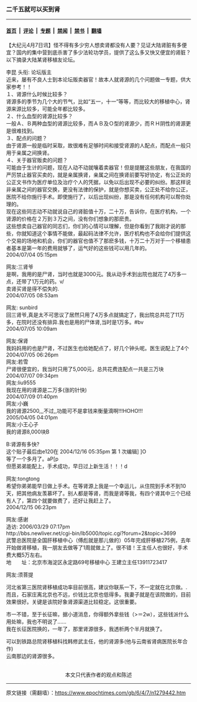 ### 二千五就可以买到肾

---

#### [首页](../../../..?n1279442) &nbsp;|&nbsp; [评论](../../../../../epoch-comment?n1279442) &nbsp;|&nbsp; [专题](../../../../../epoch-special?n1279442) &nbsp;|&nbsp; [禁闻](../../../../../epoch-news?n1279442) &nbsp;|&nbsp; [禁书](../../../../../books?n1279442) &nbsp;|&nbsp; [翻墙](https://github.com/gfw-breaker/nogfw/blob/master/README.md?n1279442)


<div class="post_content" id="artbody" itemprop="articleBody">
 <!-- article content begin -->
 <p>
  【大纪元4月7日讯】怪不得有多少穷人想卖肾都没有人要？见证大陆肾脏有多便宜？国内的集中营到底杀害了多少法轮功学员，提供了这么多又快又便宜的肾脏？以下摘录大陆某肾移植友论坛。
 </p>
 <p>
  李昆    头衔: 论坛版主
  <br/>
  近来，屡有不良人士到本论坛贩卖器官！故本人就肾源的几个问题做一专题，供大家参考！！
  <br/>
  １、肾源什么时候比较多？
  <br/>
  肾源多的季节为几个大的节气，比如“五一，十一”等等，而比较大的移植中心，肾源来源比较多，可能全年都比较多。
  <br/>
  ２、什么血型的肾源比较多？
  <br/>
  一般Ａ、Ｂ两种血型的肾源比较多，而ＡＢ及Ｏ型的肾源少，而ＲＨ阴性的肾源更是很难找到。
  <br/>
  ３、配点的问题？
  <br/>
  由于肾源一般是临时采取，故很难有足够时间和接受肾源的人配点，而配点一般只用于亲属之间换肾。
  <br/>
  ４、关于器官贩卖的问题？
  <br/>
  可能由于生计的问题，现在人动不动就嚷着卖器官！但是提醒这些朋友，在我国的严厉禁止器官买卖的，就是亲属换肾，亲属之间在换肾前要写好协定，有公正处的公正文书作为医疗单位及治疗个人的凭据，以免以后出现不必要的纠纷。那这样说非亲属之间的器官交换，更没有法律的保护，就是你想买卖，公正处不给你公正，医院不给你施行手术。即使施行了，以后出现纠纷，那是没有任何机构可以帮你处理的。
  <br/>
  现在这些同志动不动就说自己的肾脏值十万，二十万，告诉你，在医疗机构，一个肾源的价格在２万到３万之间，没有你们想象的那麽贵。
  <br/>
  这些想卖自己器官的同志们，你们的心情可以理解，但是你看到了我刚才说的那些，你就知道这个事情不能做，最起码法律不允许，医疗机构也不会给你们提供这个交易的场地和机会，你们的器官也值不了那麽多钱，十万二十万对于一个移植患者基本是第一年的费用就够了，运气好的这些钱可以用几年的。
  <br/>
  2004/07/04 05:15pm
 </p>
 <p>
  网友:三肾爷
  <br/>
  是啊，我用的是尸肾，当时也就是3000元。我从动手术到出院也就花了4万多一点，还带了1万元的药。v/
  <br/>
  卖肾买肾是得不偿失的.
  <br/>
  2004/07/05 08:53am
 </p>
 <p>
  网友: sunbird
  <br/>
  回三肾爷,真是太不可思议了居然只用了4万多点就搞定了，我出院总共花了11万多，在院时还没有排异.我也是用的尸体肾,当时是1万多。#bv
  <br/>
  2004/07/05 10:09am
 </p>
 <p>
  网友:保肾
  <br/>
  我妈妈用的也是尸肾，不过医生也给她配点了，好几个钟头呢。医生说配上了4个
  <br/>
  2004/07/05 06:26pm
  <br/>
  网友:若雪
  <br/>
  尸肾很便宜的，我当时只用了5,000元，总共花费连配点一共是三万块
  <br/>
  2004/07/07 09:34pm
  <br/>
  网友:liu9555
  <br/>
  我现在用的肾源是二万多(涨的针快)
  <br/>
  2004/07/09 01:40pm
  <br/>
  网友:小巍
  <br/>
  我的肾源2500,,,不过,,功能可不是拿钱来衡量滴啊!!!HOHO!!!
  <br/>
  2005/04/05 04:01pm
  <br/>
  网友:小王心子
  <br/>
  我的肾源8,000块B
 </p>
 <p>
  B:肾源有多快?
  <br/>
  这个贴子最后由e120在 2004/12/16 05:35pm 第 1 次编辑] ]O
  <br/>
  等了一个多月了。aP[p
  <br/>
  但愿弟弟能配上，手术成功，早日过上新生活！！！d
 </p>
 <p>
  网友:tongtong
  <br/>
  希望你弟弟能早日做上手术。在等肾源上我是一个幸运儿，从住院到手术不到10天，把其他病友羡慕坏了。别人都是等肾，而我是肾等我，有四个肾其中三个已经有人了，第四个就要做费了，还好让我赶上了。
  <br/>
  2004/12/15 06:23pm
 </p>
 <p>
  网友:感谢
  <br/>
  造访: 2006/03/29 07:17pm
  <br/>
  http://bbs.newliver.net/cgi-bin/lb5000/topic.cgi?forum=2&amp;topic=3699
  <br/>
  武警总医院是全国肝移植中心（傅彪就是那儿做的）05年完成肝移植275例，去年开始做肾移植，我一朋友去做等了1周就做上了。很不错！王主任人也很好，手术费大概5万左右。
  <br/>
  地　　址：北京市海淀区永定路69号移植中心    王建立主任13911723417
 </p>
 <p>
  网友:须菩提
 </p>
 <p>
  河北省第三医院肾移植成功率目前很高，建议你联系一下，不一定就在北京做。.而且，石家庄离北京也不远，价钱比北京也低得多。我妻子就是在该院做的，目前效果很好。关键是该院好象肾源渠道比较稳定。这很重要。
 </p>
 <p>
  市一不错，至于长征嘛，据小道消息，你得额外拿些钱（&gt;＝2w），这些钱派什么用处嘛，我也不明说了……
  <br/>
  我在长征医院换的，一年了，那里肾源很多，我透析两个半月就换了。
 </p>
 <p>
  可以到铁路总院肾移植科找韩修武主任，他的肾源多(他与云南省肾病医院长年合作)
  <br/>
  云南那边的肾源很多。
  <br/>
  <font color="#ffffff">
   (http://www.dajiyuan.com)
  </font>
  <br/>
  <center>
   <font class="GY13">
    本文只代表作者的观点和陈述
   </font>
  </center>
 </p>
 <!-- article content end -->
 <div id="below_article_ad">
 </div>
</div>


---

原文链接（需翻墙）：https://www.epochtimes.com/gb/6/4/7/n1279442.htm